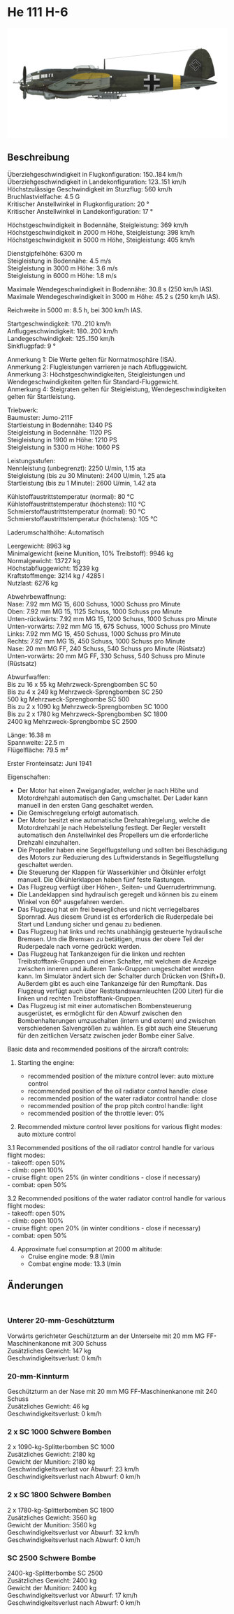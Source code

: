 # He 111 H-6  
  
![he111h6](../images/he111h6.png)  
  
## Beschreibung  
  
Überziehgeschwindigkeit in Flugkonfiguration: 150..184 km/h  
Überziehgeschwindigkeit in Landekonfiguration: 123..151 km/h  
Höchstzulässige Geschwindigkeit im Sturzflug: 560 km/h  
Bruchlastvielfache: 4.5 G  
Kritischer Anstellwinkel in Flugkonfiguration: 20 °  
Kritischer Anstellwinkel in Landekonfiguration: 17 °  
  
Höchstgeschwindigkeit in Bodennähe, Steigleistung: 369 km/h  
Höchstgeschwindigkeit in 2000 m Höhe, Steigleistung: 398 km/h  
Höchstgeschwindigkeit in 5000 m Höhe, Steigleistung: 405 km/h  
  
Dienstgipfelhöhe: 6300 m  
Steigleistung in Bodennähe: 4.5 m/s  
Steigleistung in 3000 m Höhe: 3.6 m/s  
Steigleistung in 6000 m Höhe: 1.8 m/s  
  
Maximale Wendegeschwindigkeit in Bodennähe: 30.8 s (250 km/h IAS).  
Maximale Wendegeschwindigkeit in 3000 m Höhe: 45.2 s (250 km/h IAS).  
  
Reichweite in 5000 m: 8.5 h, bei 300 km/h IAS.  
  
Startgeschwindigkeit: 170..210 km/h  
Anfluggeschwindigkeit: 180..200 km/h  
Landegeschwindigkeit: 125..150 km/h  
Sinkflugpfad: 9 °  
  
Anmerkung 1: Die Werte gelten für Normatmosphäre (ISA).  
Anmerkung 2: Flugleistungen varrieren je nach Abfluggewicht.  
Anmerkung 3: Höchstgeschwindigkeiten, Steigleistungen und Wendegeschwindigkeiten gelten für Standard-Fluggewicht.  
Anmerkung 4: Steigraten gelten für Steigleistung, Wendegeschwindigkeiten gelten für Startleistung.  
  
Triebwerk:  
Baumuster: Jumo-211F  
Startleistung in Bodennähe: 1340 PS  
Steigleistung in Bodennähe: 1120 PS  
Steigleistung in 1900 m Höhe: 1210 PS  
Steigleistung in 5300 m Höhe: 1060 PS  
  
Leistungsstufen:  
Nennleistung (unbegrenzt): 2250 U/min, 1.15 ata  
Steigleistung (bis zu 30 Minuten): 2400 U/min, 1.25 ata  
Startleistung (bis zu 1 Minute): 2600 U/min, 1.42 ata  
  
Kühlstoffaustrittstemperatur (normal): 80 °C  
Kühlstoffaustrittstemperatur (höchstens): 110 °C  
Schmierstoffaustrittstemperatur (normal): 90 °C  
Schmierstoffaustrittstemperatur (höchstens): 105 °C  
  
Laderumschalthöhe: Automatisch  
  
Leergewicht: 8963 kg  
Minimalgewicht (keine Munition, 10% Treibstoff): 9946 kg  
Normalgewicht: 13727 kg  
Höchstabfluggewicht: 15239 kg  
Kraftstoffmenge: 3214 kg / 4285 l  
Nutzlast: 6276 kg  
  
Abwehrbewaffnung:  
Nase: 7.92 mm MG 15, 600 Schuss, 1000 Schuss pro Minute  
Oben: 7.92 mm MG 15, 1125 Schuss, 1000 Schuss pro Minute  
Unten-rückwärts: 7.92 mm MG 15, 1200 Schuss, 1000 Schuss pro Minute  
Unten-vorwärts: 7.92 mm MG 15, 675 Schuss, 1000 Schuss pro Minute  
Links: 7.92 mm MG 15, 450 Schuss, 1000 Schuss pro Minute  
Rechts: 7.92 mm MG 15, 450 Schuss, 1000 Schuss pro Minute  
Nase: 20 mm MG FF, 240 Schuss, 540 Schuss pro Minute (Rüstsatz)  
Unten-vorwärts: 20 mm MG FF, 330 Schuss, 540 Schuss pro Minute (Rüstsatz)  
  
Abwurfwaffen:  
Bis zu 16 x 55 kg Mehrzweck-Sprengbomben SC 50  
Bis zu 4 x 249 kg Mehrzweck-Sprengbomben SC 250  
500 kg Mehrzweck-Sprengbombe SC 500  
Bis zu 2 x 1090 kg Mehrzweck-Sprengbomben SC 1000  
Bis zu 2 x 1780 kg Mehrzweck-Sprengbomben SC 1800  
2400 kg Mehrzweck-Sprengbombe SC 2500  
  
Länge: 16.38 m  
Spannweite: 22.5 m  
Flügelfläche: 79.5 m²  
  
Erster Fronteinsatz: Juni 1941  
  
Eigenschaften:  
- Der Motor hat einen Zweiganglader, welcher je nach Höhe und Motordrehzahl automatisch den Gang umschaltet. Der Lader kann manuell in den ersten Gang geschaltet werden.  
- Die Gemischregelung erfolgt automatisch.  
- Der Motor besitzt eine automatische Drehzahlregelung, welche die Motordrehzahl je nach Hebelstellung festlegt. Der Regler verstellt automatisch den Anstellwinkel des Propellers um die erforderliche Drehzahl einzuhalten.  
- Die Propeller haben eine Segelflugstellung und sollten bei Beschädigung des Motors zur Reduzierung des Luftwiderstands in Segelflugstellung geschaltet werden.  
- Die Steuerung der Klappen für Wasserkühler und Ölkühler erfolgt manuell. Die Ölkühlerklappen haben fünf feste Rastungen.  
- Das Flugzeug verfügt über Höhen-, Seiten- und Querrudertrimmung.  
- Die Landeklappen sind hydraulisch geregelt und können bis zu einem Winkel von 60° ausgefahren werden.  
- Das Flugzeug hat ein frei bewegliches und nicht verriegelbares Spornrad. Aus diesem Grund ist es erforderlich die Ruderpedale bei Start und Landung sicher und genau zu bedienen.  
- Das Flugzeug hat links und rechts unabhängig gesteuerte hydraulische Bremsen. Um die Bremsen zu betätigen, muss der obere Teil der Ruderpedale nach vorne gedrückt werden.  
- Das Flugzeug hat Tankanzeigen für die linken und rechten Treibstofftank-Gruppen und einen Schalter, mit welchem die Anzeige zwischen inneren und äußeren Tank-Gruppen umgeschaltet werden kann. Im Simulator ändert sich der Schalter durch Drücken von (Shift+I). Außerdem gibt es auch eine Tankanzeige für den Rumpftank. Das Flugzeug verfügt auch über Reststandswarnleuchten (200 Liter) für die linken und rechten Treibstofftank-Gruppen.  
- Das Flugzeug ist mit einer automatischen Bombensteuerung ausgerüstet, es ermöglicht für den Abwurf zwischen den Bombenhalterungen umzuschalten (intern und extern) und zwischen verschiedenen Salvengrößen zu wählen. Es gibt auch eine Steuerung für den zeitlichen Versatz zwischen jeder Bombe einer Salve.  
  
Basic data and recommended positions of the aircraft controls:  
1. Starting the engine:  
	- recommended position of the mixture control lever: auto mixture control  
	- recommended position of the oil radiator control handle: close  
	- recommended position of the water radiator control handle: close  
	- recommended position of the prop pitch control handle: light  
	- recommended position of the throttle lever: 0%  
  
2. Recommended mixture control lever positions for various flight modes: auto mixture control  
  
3.1 Recommended positions of the oil radiator control handle for various flight modes:  
	- takeoff: open 50%  
	- climb: open 100%  
	- cruise flight: open 25% (in winter conditions - close if necessary)  
	- combat: open 50%  
  
3.2 Recommended positions of the water radiator control handle for various flight modes:  
	- takeoff: open 50%  
	- climb: open 100%  
	- cruise flight: open 20% (in winter conditions - close if necessary)  
	- combat: open 50%  
  
4. Approximate fuel consumption at 2000 m altitude:  
	- Cruise engine mode: 9.8 l/min  
	- Combat engine mode: 13.3 l/min  
  
## Änderungen  
  ﻿
  
  
### Unterer 20-mm-Geschützturm  
  
Vorwärts gerichteter Geschützturm an der Unterseite mit 20 mm MG FF-Maschinenkanone mit 300 Schuss  
Zusätzliches Gewicht: 147 kg  
Geschwindigkeitsverlust: 0 km/h  ﻿
  
  
### 20-mm-Kinnturm  
  
Geschützturm an der Nase mit 20 mm MG FF-Maschinenkanone mit 240 Schuss  
Zusätzliches Gewicht: 46 kg  
Geschwindigkeitsverlust: 0 km/h  ﻿
  
  
### 2 x SC 1000 Schwere Bomben  
  
2 x 1090-kg-Splitterbomben SC 1000  
Zusätzliches Gewicht: 2180 kg  
Gewicht der Munition: 2180 kg  
Geschwindigkeitsverlust vor Abwurf: 23 km/h  
Geschwindigkeitsverlust nach Abwurf: 0 km/h  ﻿
  
  
### 2 x SC 1800 Schwere Bomben  
  
2 x 1780-kg-Splitterbomben SC 1800  
Zusätzliches Gewicht: 3560 kg  
Gewicht der Munition: 3560 kg  
Geschwindigkeitsverlust vor Abwurf: 32 km/h  
Geschwindigkeitsverlust nach Abwurf: 0 km/h  ﻿
  
  
### SC 2500 Schwere Bombe  
  
2400-kg-Splitterbombe SC 2500  
Zusätzliches Gewicht: 2400 kg  
Gewicht der Munition: 2400 kg  
Geschwindigkeitsverlust vor Abwurf: 17 km/h  
Geschwindigkeitsverlust nach Abwurf: 0 km/h  